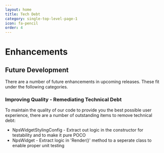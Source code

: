 ```yaml
---
layout: home
title: Tech Debt
category: single-top-level-page-1
icon: fa-pencil
order: 4
---
```


# Enhancements

## Future Development

There are a number of future enhancements in upcoming releases. These fit under the following categories.

### Improving Quality - Remediating Technical Debt

To maintain the quality of our code to provide you the best possible user experience, there are a number of outstanding items to remove technical debt:

- NpsWidgetStylingConfig - Extract out logic in the constructor for testability and to make it pure POCO
- NpsWidget - Extract logic in 'Render()' method to a seperate class to enable proper unit testing
